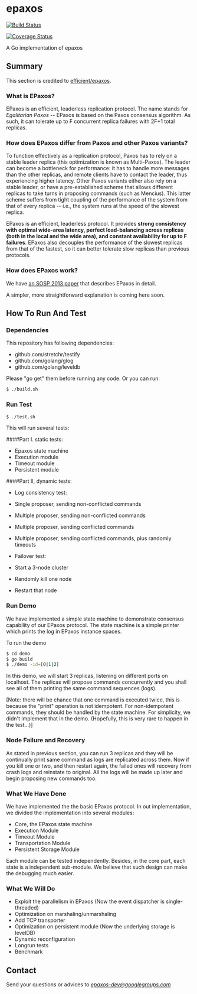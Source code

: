 epaxos
======
[![Build Status](https://drone.io/github.com/d4l3k/epaxos/status.png)](https://drone.io/github.com/d4l3k/epaxos/latest)

[![Coverage Status](https://coveralls.io/repos/d4l3k/epaxos/badge.png?branch=master)](https://coveralls.io/r/d4l3k/epaxos?branch=master)

A Go implementation of epaxos

Summary
------
This section is credited to [efficient/epaxos](https://github.com/efficient/epaxos).

### What is EPaxos?


EPaxos is an efficient, leaderless replication protocol. The name stands for *Egalitarian Paxos* -- EPaxos is based
on the Paxos consensus algorithm. As such, it can tolerate up to F concurrent replica failures with 2F+1 total replicas.

### How does EPaxos differ from Paxos and other Paxos variants?

To function effectively as a replication protocol, Paxos has to rely on a stable leader replica (this optimization is known as Multi-Paxos). The leader can become a bottleneck for performance: it has to handle more messages than the other replicas, and remote clients have to contact the leader, thus experiencing higher latency. Other Paxos variants either also rely on a stable leader, or have a pre-established scheme that allows different replicas to take turns in proposing commands (such as Mencius). This latter scheme
suffers from tight coupling of the performance of the system from that of every replica -- i.e., the system runs at the speed of the slowest replica.

EPaxos is an efficient, leaderless protocol. It provides **strong consistency with optimal wide-area latency, perfect load-balancing across replicas (both in the local and the wide area), and constant availability for up to F failures**. EPaxos also decouples the performance of the slowest replicas from that of the fastest, so it can better tolerate slow replicas than previous protocols.

### How does EPaxos work?

We have [an SOSP 2013 paper](http://dl.acm.org/ft_gateway.cfm?id=2517350&ftid=1403953&dwn=1) that describes EPaxos in detail.

A simpler, more straightforward explanation is coming here soon.


How To Run And Test
------

### Dependencies

This repository has following dependencies:

* github.com/stretchr/testify
* github.com/golang/glog
* github.com/golang/leveldb

Please "go get" them before running any code. Or you can run:

```bash
$ ./build.sh
```

### Run Test

```bash
$ ./test.sh
```
This will run several tests:

####Part I. static tests:

* Epaxos state machine
* Execution module
* Timeout module
* Persistent module

####Part II, dynamic tests:
* Log consistency test:
 * Single proposer, sending non-conflicted commands
 * Multiple proposer, sending non-conflicted commands
 * Multiple proposer, sending conflicted commands
 * Multiple proposer, sending conflicted commands, plus randomly timeouts


* Failover test:
 * Start a 3-node cluster
 * Randomly kill one node
 * Restart that node
 

### Run Demo

We have implemented a simple state machine to demonstrate consensus capability of our EPaxos
protocol. The state machine is a simple printer which prints the log in EPaxos instance spaces.

To run the demo

```bash
$ cd demo
$ go build
$ ./demo -id=[0|1|2]
```

In this demo, we will start 3 replicas, listening on different ports on localhost.
The replicas will propose commands concurrently and you shall see all of them printing
the same command sequences (logs).

[Note: there will be chance that one command is executed twice, this is because the "print" operation is not idempotent. For non-idempotent commands, they should be handled by the state machine. For simplicity, we didn't implement that in the demo. (Hopefully, this is very rare to happen in the test...)]

### Node Failure and Recovery

As stated in previous section, you can run 3 replicas and they will be continually print
same command as logs are replicated across them. Now if you kill one or two, and then restart
again, the failed ones will recovery from crash logs and reinstate to original. All the logs
will be made up later and begin proposing new commands too.


### What We Have Done

We have implemented the the basic EPaxos protocol. In out implementation, we divided the implementation into several modules:

* Core, the EPaxos state machine
* Execution Module
* Timeout Module
* Transportation Module
* Persistent Storage Module

Each module can be tested independently. Besides, in the core part, each state is a independent sub-module. We believe that such design can make the debugging much easier.

### What We Will Do

* Exploit the parallelism in EPaxos (Now the event dispatcher is single-threaded)
* Optimization on marshaling/unmarshaling
* Add TCP transporter
* Optimization on persistent module (Now the underlying storage is levelDB)
* Dynamic reconfiguration
* Longrun tests
* Benchmark

Contact
------
Send your questions or advices to *epaxos-dev@googlegroups.com*
